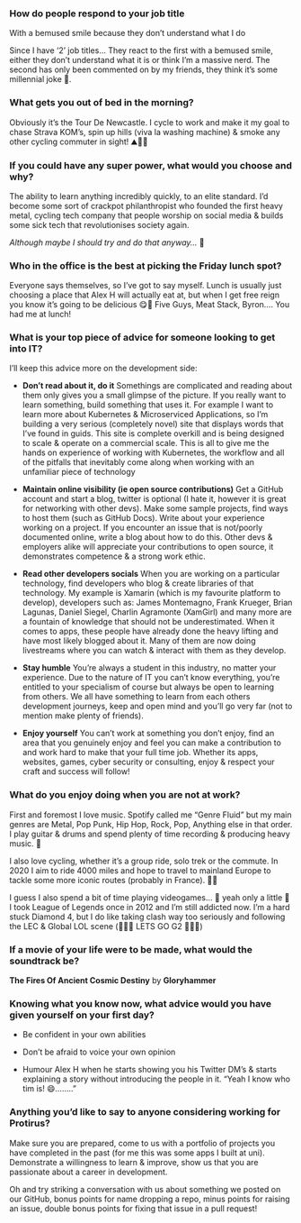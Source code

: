 ### How do people respond to your job title

With a bemused smile because they don’t understand what I do

Since I have ‘2’ job titles… They react to the first with a bemused smile, either they don’t understand what it is or think I’m a massive nerd. The second has only been commented on by my friends, they think it’s some millennial joke 🤷.



### What gets you out of bed in the morning?

Obviously it’s the Tour De Newcastle. I cycle to work and make it my goal to chase Strava KOM’s, spin up hills (viva la washing machine) & smoke any other cycling commuter in sight!  ⛰️🚴‍♂️



### If you could have any super power, what would you choose and why?

The ability to learn anything incredibly quickly, to an elite standard. I’d become some sort of crackpot philanthropist who founded the first heavy metal, cycling tech company that people worship on social media & builds some sick tech that revolutionises society again.

*Although maybe I should try and do that anyway…* 🤔



### Who in the office is the best at picking the Friday lunch spot?

Everyone says themselves, so I’ve got to say myself. Lunch is usually just choosing a place that Alex H will actually eat at, but when I get free reign you know it’s going to be delicious 😋🤤 Five Guys, Meat Stack, Byron…. You had me at lunch!



### What is your top piece of advice for someone looking to get into IT?

I’ll keep this advice more on the development side:

- **Don’t read about it, do it**
   Somethings are complicated and reading about them only gives you a small glimpse of the picture. If you really want to learn something, build something that uses it. For example I want to learn more about Kubernetes & Microserviced Applications, so I’m building a very serious (completely novel) site that displays words that I’ve found in guids. This site is complete overkill and is being designed to scale & operate on a commercial scale. This is all to give me the hands on experience of working with Kubernetes, the workflow and all of the pitfalls that inevitably come along when working with an unfamiliar piece of technology

- **Maintain online visibility (ie open source contributions)**
   Get a GitHub account and start a blog, twitter is optional (I hate it, however it is great for networking with other devs). Make some sample projects, find ways to host them (such as GitHub Docs). Write about your experience working on a project. If you encounter an issue that is not/poorly documented online, write a blog about how to do this. Other devs & employers alike will appreciate your contributions to open source, it demonstrates competence & a strong work ethic. 

- **Read other developers socials**
   When you are working on a particular technology, find developers who blog & create libraries of that technology. My example is Xamarin (which is my favourite platform to develop), developers such as: James Montemagno, Frank Krueger, Brian Lagunas, Daniel Siegel, Charlin Agramonte (XamGirl) and many more are a fountain of knowledge that should not be underestimated. When it comes to apps, these people have already done the heavy lifting and have most likely blogged about it. Many of them are now doing livestreams where you can watch & interact with them as they develop.

- **Stay humble**
   You’re always a student in this industry, no matter your experience. Due to the nature of IT you can’t know everything, you’re entitled to your specialism of course but always be open to learning from others. We all have something to learn from each others development journeys, keep and open mind and you’ll go very far (not to mention make plenty of friends).

- **Enjoy yourself**
   You can’t work at something you don’t enjoy, find an area that you genuinely enjoy and feel you can make a contribution to and work hard to make that your full time job. Whether its apps, websites, games, cyber security or consulting, enjoy & respect your craft and success will follow!



### What do you enjoy doing when you are not at work?

First and foremost I love music. Spotify called me “Genre Fluid” but my main genres are Metal, Pop Punk, Hip Hop, Rock, Pop, Anything else in that order. I play guitar & drums and spend plenty of time recording & producing heavy music. 🎸

I also love cycling, whether it’s a group ride, solo trek or the commute. In 2020 I aim to ride 4000 miles and hope to travel to mainland Europe to tackle some more iconic routes (probably in France). 🚴‍♂️

I guess I also spend a bit of time playing videogames… 🤫 yeah only a little 🙈 I took League of Legends once in 2012 and I’m still addicted now. I’m a hard stuck Diamond 4, but I do like taking clash way too seriously and following the LEC & Global LOL scene (👏👏👏 LETS GO G2 👏👏👏)



### If a movie of your life were to be made, what would the soundtrack be?

**The Fires Of Ancient Cosmic Destiny** by **Gloryhammer**



### Knowing what you know now, what advice would you have given yourself on your first day?

- Be confident in your own abilities

- Don’t be afraid to voice your own opinion

- Humour Alex H when he starts showing you his Twitter DM’s & starts explaining a story without introducing the people in it. “Yeah I know who tim is! 😄……..”



### Anything you’d like to say to anyone considering working for Protirus?

Make sure you are prepared, come to us with a portfolio of projects you have completed in the past (for me this was some apps I built at uni). Demonstrate a willingness to learn & improve, show us that you are passionate about a career in development.

Oh and try striking a conversation with us about something we posted on our GitHub, bonus points for name dropping a repo, minus points for raising an issue, double bonus points for fixing that issue in a pull request!